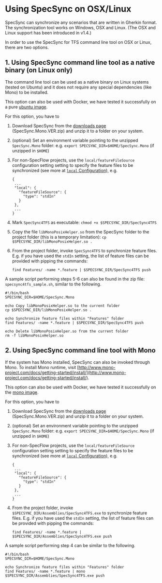 # Using SpecSync on OSX/Linux

SpecSync can synchronize any scenarios that are written in Gherkin format. The synchronization tool works on Windows, OSX and Linux. \(The OSX and Linux support has been introduced in v1.4.\)

In order to use the SpecSync for TFS command line tool on OSX or Linux, there are two options.

## 1. Using SpecSync command line tool as a native binary \(on Linux only\)

The command line tool can be used as a native binary on Linux systems \(tested on Ubuntu\) and it does not require any special dependencies \(like Mono\) to be installed.

This option can also be used with Docker, we have tested it successfully on a pure [ubuntu image](https://hub.docker.com/_/ubuntu/).

For this option, you have to

1. Download SpecSync from the [downloads page](../downloads.md) \(SpecSync.Mono.VER.zip\) and unzip it to a folder on your system.
2. \(optional\) Set an environment variable pointing to the unzipped `SpecSync.Mono` folder: e.g. `export SPECSYNC_DIR=$HOME/SpecSync.Mono` \(if unzipped in `$HOME`\)
3. For non-SpecFlow projects, use the `local/featureFileSource` configuration setting setting to specify the feature files to be synchronized \(see more at [`local` Configuration](../configuration/configuration-local.md)\), e.g.

   ```text
   {
    ...
    "local": {
      "featureFileSource": {
        "type": "stdIn"
      }
    },
    ...
   }
   ```

4. Mark `SpecSync4TFS` as executable: `chmod +x $SPECSYNC_DIR/SpecSync4TFS`
5. Copy the file `libMonoPosixHelper.so` from the SpecSync folder to the project folder \(this is a temporary limitation\): `cp $SPECSYNC_DIR/libMonoPosixHelper.so .`
6. From the project folder, invoke `SpecSync4TFS` to synchronize feature files. E.g. if you have used the `stdIn` setting, the list of feature files can be provided with pipping the commands:

   ```text
   find Features/ -name *.feature | $SPECSYNC_DIR/SpecSync4TFS push
   ```

A sample script performing steps 5-6 can also be found in the zip file: `specsync4tfs_sample.sh`, similar to the following.

```text
#!/bin/bash
SPECSYNC_DIR=$HOME/SpecSync.Mono

echo Copy libMonoPosixHelper.so to the current folder
cp $SPECSYNC_DIR/libMonoPosixHelper.so .

echo Synchronize feature files within "Features" folder
find Features/ -name *.feature | $SPECSYNC_DIR/SpecSync4TFS push

echo Delete libMonoPosixHelper.so from the current folder
rm -f libMonoPosixHelper.so
```

## 2. Using SpecSync command line tool with Mono

If the system has Mono installed, SpecSync can also be invoked through Mono. To install Mono runtime, visit [http://www.mono-project.com/docs/getting-started/install/](http://www.mono-project.com/docs/getting-started/install/).

This option can also be used with Docker, we have tested it successfully on the [mono image](https://hub.docker.com/_/mono/).

For this option, you have to

1. Download SpecSync from the [downloads page](../downloads.md) \(SpecSync.Mono.VER.zip\) and unzip it to a folder on your system.
2. \(optional\) Set an environment variable pointing to the unzipped `SpecSync.Mono` folder: e.g. `export SPECSYNC_DIR=$HOME/SpecSync.Mono` \(if unzipped in `$HOME`\)
3. For non-SpecFlow projects, use the `local/featureFileSource` configuration setting setting to specify the feature files to be synchronized \(see more at [`local` Configuration](../configuration/configuration-local.md)\), e.g.

   ```text
   {
    ...
    "local": {
      "featureFileSource": {
        "type": "stdIn"
      }
    },
    ...
   }
   ```

4. From the project folder, invoke `$SPECSYNC_DIR/Assemblies/SpecSync4TFS.exe` to synchronize feature files. E.g. if you have used the `stdIn` setting, the list of feature files can be provided with pipping the commands:

   ```text
   find Features/ -name *.feature | $SPECSYNC_DIR/Assemblies/SpecSync4TFS.exe push
   ```

A sample script performing step 4 can be similar to the following.

```text
#!/bin/bash
SPECSYNC_DIR=$HOME/SpecSync.Mono

echo Synchronize feature files within "Features" folder
find Features/ -name *.feature | mono $SPECSYNC_DIR/Assemblies/SpecSync4TFS.exe push
```

